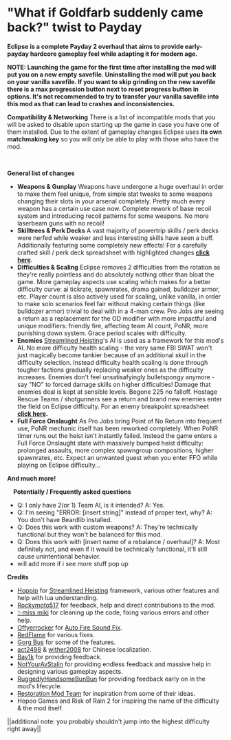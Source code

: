 # "What if Goldfarb suddenly came back?" twist to Payday
**Eclipse is a complete Payday 2 overhaul that aims to provide early-payday hardcore gameplay feel while adapting it for modern age.**

**NOTE: Launching the game for the first time after installing the mod will put you on a new empty savefile. Uninstalling the mod will put you back on your vanilla savefile. If you want to skip grinding on the new savefile there is a max progression button next to reset progress button in options. It's not recommended to try to transfer your vanilla savefile into this mod as that can lead to crashes and inconsistencies.**

**Compatibility & Networking** 
There is a list of incompatible mods that you will be asked to disable upon starting up the game in case you have one of them installed.
Due to the extent of gameplay changes Eclipse uses **its own matchmaking key** so you will only be able to play with those who have the mod.

⠀

**General list of changes**
-  **Weapons & Gunplay**
Weapons have undergone a huge overhaul in order to make them feel unique, from simple stat tweaks to some weapons changing their slots in your arsenal completely. Pretty much every weapon has a certain use case now. Complete rework of base recoil system and introducing recoil patterns for some weapons. No more laserbeam guns with no recoil!
⠀
- **Skilltrees & Perk Decks**
A vast majority of powertrip skills / perk decks were nerfed while weaker and less interesting skills have seen a buff.
Additionally featuring some completely new effects!
For a carefully crafted skill / perk deck spreadsheet with highlighted changes **[click here](https://docs.google.com/spreadsheets/d/1T_We7KSxdV6c8vI1538K6xba0HFMR40J1CmdPIBlMW0/edit?usp=sharing)**.
⠀
- **Difficulties & Scaling**
Eclipse removes 2 difficulties from the rotation as they're really pointless and do absolutely nothing other than bloat the game.
More gameplay aspects use scaling which makes for a better difficulty curve: ai tickrate, spawnrates, drama gained, bulldozer armor, etc.
Player count is also actively used for scaling, unlike vanilla, in order to make solo scenarios feel fair without making certain things (like bulldozer armor) trivial to deal with in a 4-man crew.
Pro Jobs are seeing a return as a replacement for the OD modifier with more impactful and unique modifiers: friendly fire, affecting team AI count, PoNR, more punishing down system.
Grace period scales with difficulty.
⠀
- **Enemies**
[Streamlined Heisting](https://modworkshop.net/mod/29713)'s AI is used as a framework for this mod's AI.
No more difficulty health scaling - the very same FBI SWAT won't just magically become tankier because of an additional skull in the difficulty selection. 
Instead difficulty health scaling is done through tougher factions gradually replacing weaker ones as the difficulty increases.
Enemies don't feel unsatisafyingly bulletspongy anymore - say "NO" to forced damage skills on higher difficulties!
Damage that enemies deal is kept at sensible levels. Begone 225 no falloff.
Hostage Rescue Teams / shotgunners see a return and brand new enemies enter the field on Eclipse difficulty.
For an enemy breakpoint spreadsheet **[click here](https://docs.google.com/spreadsheets/d/1MrMsQFJAKxNFBb39r5RGPcO1sXYULTcEUT9RQRF2FUc/edit?usp=sharing).**
⠀
- **Full Force Onslaught**
As Pro Jobs bring Point of No Return into frequent use, PoNR mechanic itself has been reworked completely.
When PoNR timer runs out the heist isn't instantly failed. 
Instead the game enters a Full Force Onslaught state with massively bumped heist difficulty: prolonged assaults, more complex spawngroup compositions, higher spawnrates, etc.
Expect an unwanted guest when you enter FFO while playing on Eclipse difficulty...

**And much more!**

⠀
**Potentially / Frequently asked questions**
- Q: I only have 2(or 1) Team AI, is it intended? A: Yes.
- Q: I'm seeing "ERROR: [insert string]" instead of proper text, why? A: You don't have Beardlib installed.
- Q: Does this work with custom weapons? A: They're technically functional but they won't be balanced for this mod.
- Q: Does this work with [insert name of a rebalance / overhaul]? A: Most definitely not, and even if it would be technically functional, it'll still cause unintentional behavior.
- will add more if i see more stuff pop up
⠀

**Credits**
* [Hoppip](https://modworkshop.net/user/3972) for [Streamlined Heisting](https://modworkshop.net/mod/29713) framework, various other features and help with lua understanding.
* [Rockymoto517](https://modworkshop.net/user/54810) for feedback, help and direct contributions to the mod.
* [✨miss miki](https://modworkshop.net/user/erushinj) for cleaning up the code, fixing various errors and other help.
* [Offyerrocker](https://modworkshop.net/user/offyerrocker) for [Auto Fire Sound Fix](https://modworkshop.net/mod/20403).
* [RedFlame](https://github.com/RedFlamer) for various fixes.
* [Gorg Bus](https://modworkshop.net/user/gorgbus) for some of the features.
* [act2498](https://www.modworkshop.net/user/126452) & [wither2008](https://modworkshop.net/user/wither2008) for Chinese localization.
* [Bay1k](https://www.youtube.com/@Bay1k) for providing feedback.
* [NotYourAvStalin](https://www.youtube.com/@notyouravstalin8802) for providing endless feedback and massive help in designing various gameplay aspects.
* [RuggedlyHandsomeBunBun](https://www.youtube.com/@ruggedlyhandsomebunbun7463) for providing feedback early on in the mod's lifecycle.
* [Restoration Mod Team](https://modworkshop.net/mod/428) for inspiration from some of their ideas.
* Hopoo Games and Risk of Rain 2 for inspiring the name of the difficulty & the mod itself.

||additional note: you probably shouldn't jump into the highest difficulty right away||
